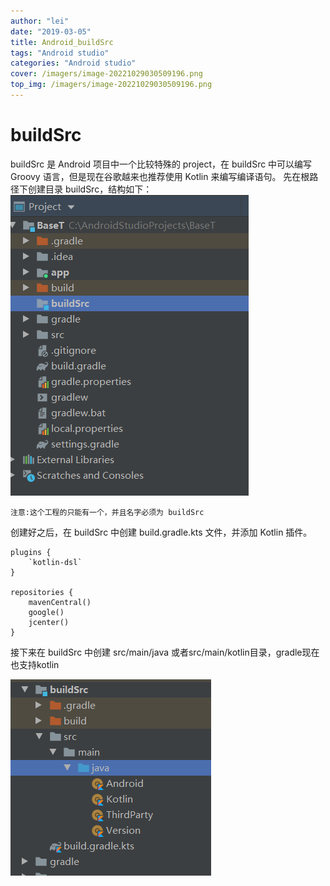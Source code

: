 ```yaml
---
author: "lei"
date: "2019-03-05"
title: Android_buildSrc
tags: "Android studio"
categories: "Android studio"
cover: /imagers/image-20221029030509196.png
top_img: /imagers/image-20221029030509196.png
---
```


# buildSrc

buildSrc 是 Android 项目中一个比较特殊的 project，在 buildSrc 中可以编写 Groovy 语言，但是现在谷歌越来也推荐使用 Kotlin 来编写编译语句。
先在根路径下创建目录 buildSrc，结构如下：
![image-20221030024639344](imagers/image-20221030024639344.png)

`注意:这个工程的只能有一个，并且名字必须为 buildSrc`

创建好之后，在 buildSrc 中创建 build.gradle.kts 文件，并添加 Kotlin 插件。
    
    plugins {
        `kotlin-dsl`
    }
    
    repositories {
        mavenCentral()
        google()
        jcenter()
    }

接下来在 buildSrc 中创建 src/main/java 或者src/main/kotlin目录，gradle现在也支持kotlin

![image-20221030024705292](imagers/image-20221030024705292.png)